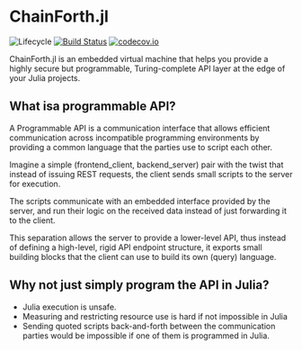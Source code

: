 # ChainForth.jl

![Lifecycle](https://img.shields.io/badge/lifecycle-experimental-orange.svg)<!--
![Lifecycle](https://img.shields.io/badge/lifecycle-maturing-blue.svg)
![Lifecycle](https://img.shields.io/badge/lifecycle-stable-green.svg)
![Lifecycle](https://img.shields.io/badge/lifecycle-retired-orange.svg)
![Lifecycle](https://img.shields.io/badge/lifecycle-archived-red.svg)
![Lifecycle](https://img.shields.io/badge/lifecycle-dormant-blue.svg) -->
[![Build Status](https://travis-ci.com/tisztamo/ChainForth.jl.svg?branch=master)](https://travis-ci.com/tisztamo/ChainForth.jl)
[![codecov.io](http://codecov.io/github/tisztamo/ChainForth.jl/coverage.svg?branch=master)](http://codecov.io/github/tisztamo/ChainForth.jl?branch=master)
<!--
[![Documentation](https://img.shields.io/badge/docs-stable-blue.svg)](https://tisztamo.github.io/ChainForth.jl/stable)
[![Documentation](https://img.shields.io/badge/docs-master-blue.svg)](https://tisztamo.github.io/ChainForth.jl/dev)
-->

ChainForth.jl is an embedded virtual machine that helps you provide a highly secure but programmable, Turing-complete API layer at the edge of your Julia projects.

## What isa programmable API?

A Programmable API is a communication interface that allows
efficient communication across incompatible programming environments by providing a common language that the parties use to script each other.

Imagine a simple (frontend\_client, backend\_server) pair with the twist that instead of issuing REST requests, the client sends small scripts to the server for execution.

The scripts communicate with an embedded interface provided by the server, and run their logic on the received data instead of just forwarding it to the client.

This separation allows the server to provide a lower-level API, thus instead of defining a high-level, rigid API endpoint structure, it exports small building blocks that the client can use to build its own (query) language.

## Why not just simply program the API in Julia?

- Julia execution is unsafe.
- Measuring and restricting resource use is hard if not impossible in Julia
- Sending quoted scripts back-and-forth between the communication parties would be impossible if one of them is programmed in Julia.
